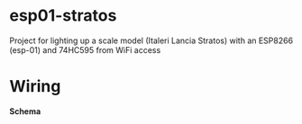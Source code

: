 # esp01-stratos
Project for lighting up a scale model (Italeri Lancia Stratos) with an ESP8266 (esp-01) and 74HC595 from WiFi access

# Wiring

**Schema**
